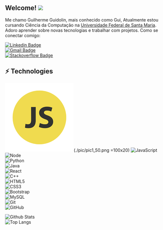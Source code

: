 ## Welcome! <img src="https://raw.githubusercontent.com/aemmadi/aemmadi/master/wave.gif" width="30px">

Me chamo Guilherme Guidolin, mais conhecido como Gui, Atualmente estou cursando Ciência da Computação na [Universidade Federal de Santa Maria](https://www.ufsm.br). Adoro aprender sobre novas tecnologias e trabalhar com projetos.
Como se conectar comigo:

[![Linkedin Badge](https://img.shields.io/badge/-guilhermeguidolin-blue?style=flat-square&logo=Linkedin&logoColor=white&link=https://www.linkedin.com/in/guilherme-guidolin/)](https://www.linkedin.com/in/guilherme-guidolin/)\
[![Gmail Badge](https://img.shields.io/badge/-guidolingip1@gmail.com-c14438?style=flat-square&logo=Gmail&logoColor=white&link=mailto:kanna6501@gmail.com)](mailto:guidolingip1@gmail.com)\
[![Stackoverflow Badge](https://img.shields.io/badge/-guidolingip1-orange?style=flat-square&logo=stackoverflow&logoColor=white&link=https://pt.stackoverflow.com/users/225645/guilherme-guidolin)](https://stackoverflow.com/users/13199540/guilherme-guidolin)

## ⚡ Technologies
![Icone-JS](https://github.com/guidolingip1/guidolingip1/blob/main/icoJS.png?raw=true)(./pic/pic1_50.png =100x20)
![JavaScript](https://img.shields.io/badge/-JavaScript-black?style=flat-square&logo=javascript)\
![Node](https://img.shields.io/badge/-Nodejs-white?style=flat-round&logo=Node.js)\
![Python](https://img.shields.io/badge/-Python-black?style=flat-square&logo=Python)\
![Java](https://img.shields.io/badge/-java-E34A86?style=flat-square&logo=java)\
![React](https://img.shields.io/badge/-react-white?style=flat-square&logo=react)\
![C++](https://img.shields.io/badge/-C++-00599C?style=flat-square&logo=c)\
![HTML5](https://img.shields.io/badge/-HTML5-E34F26?style=flat-square&logo=html5&logoColor=white)\
![CSS3](https://img.shields.io/badge/-CSS3-1572B6?style=flat-square&logo=css3)\
![Bootstrap](https://img.shields.io/badge/-Bootstrap-563D7C?style=flat-square&logo=bootstrap)\
![MySQL](https://img.shields.io/badge/-MySQL-black?style=flat-square&logo=mysql)\
![Git](https://img.shields.io/badge/-Git-black?style=flat-square&logo=git)\
![GitHub](https://img.shields.io/badge/-GitHub-181717?style=flat-square&logo=github)

![Github Stats](https://github-readme-stats.vercel.app/api?username=guidolingip1&show_icons=true&theme=radical)\
![Top Langs](https://github-readme-stats.vercel.app/api/top-langs/?username=guidolingip1&show_icons=true&theme=radical)

